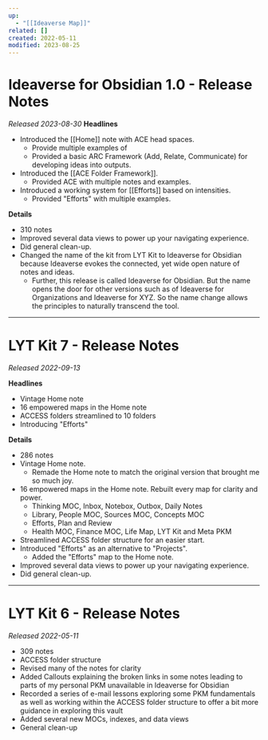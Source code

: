 ```yaml
---
up:
  - "[[Ideaverse Map]]"
related: []
created: 2022-05-11
modified: 2023-08-25
---
```


# Ideaverse for Obsidian 1.0 - Release Notes
*Released 2023-08-30*
**Headlines**
- Introduced the [[Home]] note with ACE head spaces.
	- Provide multiple examples of 
	- Provided a basic ARC Framework (Add, Relate, Communicate) for developing ideas into outputs.
- Introduced the [[ACE Folder Framework]].
	- Provided ACE with multiple notes and examples.
- Introduced a working system for [[Efforts]] based on intensities. 
	- Provided "Efforts" with multiple examples.

**Details**
- 310 notes 
- Improved several data views to power up your navigating experience.
- Did general clean-up. 
- Changed the name of the kit from LYT Kit to Ideaverse for Obsidian because Ideaverse evokes the connected, yet wide open nature of notes and ideas.
	- Further, this release is called Ideaverse for Obsidian. But the name opens the door for other versions such as of Ideaverse for Organizations and Ideaverse for XYZ. So the name change allows the principles to naturally transcend the tool. 


---

# LYT Kit 7 - Release Notes
*Released 2022-09-13*

**Headlines**
- Vintage Home note
- 16 empowered maps in the Home note
- ACCESS folders streamlined to 10 folders
- Introducing "Efforts"

**Details**
- 286 notes 
- Vintage Home note. 
	- Remade the Home note to match the original version that brought me so much joy.
- 16 empowered maps in the Home note. Rebuilt every map for clarity and power.
	- Thinking MOC, Inbox, Notebox, Outbox, Daily Notes
	- Library, People MOC, Sources MOC, Concepts MOC
	- Efforts, Plan and Review
	- Health MOC, Finance MOC, Life Map, LYT Kit and Meta PKM
- Streamlined ACCESS folder structure for an easier start.
- Introduced "Efforts" as an alternative to "Projects".
	- Added the "Efforts" map to the Home note.
- Improved several data views to power up your navigating experience.
- Did general clean-up. 

---

# LYT Kit 6 - Release Notes
*Released 2022-05-11*

- 309 notes
- ACCESS folder structure
- Revised many of the notes for clarity
- Added Callouts explaining the broken links in some notes leading to parts of my personal PKM unavailable in Ideaverse for Obsidian
- Recorded a series of e-mail lessons exploring some PKM fundamentals as well as working within the ACCESS folder structure to offer a bit more guidance in exploring this vault
- Added several new MOCs, indexes, and data views
- General clean-up